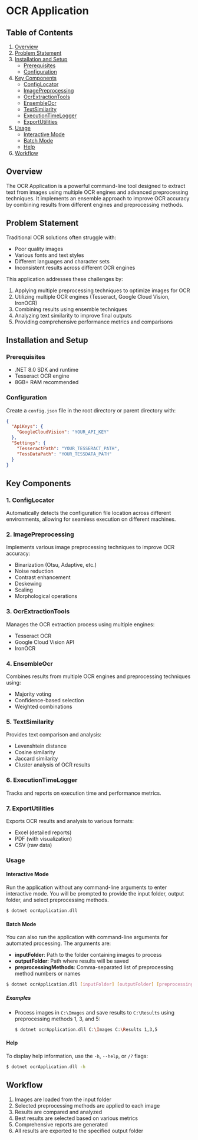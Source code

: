 # OCR Application

## Table of Contents
1. [Overview](#overview)
2. [Problem Statement](#problem-statement)
3. [Installation and Setup](#installation-and-setup)
   - [Prerequisites](#prerequisites)
   - [Configuration](#configuration)
4. [Key Components](#key-components)
   - [ConfigLocator](#configlocator)
   - [ImagePreprocessing](#imagepreprocessing)
   - [OcrExtractionTools](#ocrextractiontools)
   - [EnsembleOcr](#ensembleocr)
   - [TextSimilarity](#textsimilarity)
   - [ExecutionTimeLogger](#executiontimelogger)
   - [ExportUtilities](#exportutilities)
5. [Usage](#usage)
   - [Interactive Mode](#interactive-mode)
   - [Batch Mode](#batch-mode)
   - [Help](#help)
6. [Workflow](#workflow)

## Overview
The OCR Application is a powerful command-line tool designed to extract text from images using multiple OCR engines and advanced preprocessing techniques. It implements an ensemble approach to improve OCR accuracy by combining results from different engines and preprocessing methods.

## Problem Statement
Traditional OCR solutions often struggle with:
- Poor quality images
- Various fonts and text styles
- Different languages and character sets
- Inconsistent results across different OCR engines

This application addresses these challenges by:
1. Applying multiple preprocessing techniques to optimize images for OCR
2. Utilizing multiple OCR engines (Tesseract, Google Cloud Vision, IronOCR)
3. Combining results using ensemble techniques
4. Analyzing text similarity to improve final outputs
5. Providing comprehensive performance metrics and comparisons

## Installation and Setup

### Prerequisites
- .NET 8.0 SDK and runtime
- Tesseract OCR engine
- 8GB+ RAM recommended

### Configuration
Create a `config.json` file in the root directory or parent directory with:
```json
{
  "ApiKeys": {
    "GoogleCloudVision": "YOUR_API_KEY"
  },
  "Settings": {
    "TesseractPath": "YOUR_TESSERACT_PATH",
    "TessDataPath": "YOUR_TESSDATA_PATH"
  }
}
```

## Key Components

### 1. ConfigLocator
Automatically detects the configuration file location across different environments, allowing for seamless execution on different machines.

### 2. ImagePreprocessing
Implements various image preprocessing techniques to improve OCR accuracy:
- Binarization (Otsu, Adaptive, etc.)
- Noise reduction
- Contrast enhancement
- Deskewing
- Scaling
- Morphological operations

### 3. OcrExtractionTools
Manages the OCR extraction process using multiple engines:
- Tesseract OCR
- Google Cloud Vision API
- IronOCR

### 4. EnsembleOcr
Combines results from multiple OCR engines and preprocessing techniques using:
- Majority voting
- Confidence-based selection
- Weighted combinations

### 5. TextSimilarity
Provides text comparison and analysis:
- Levenshtein distance
- Cosine similarity
- Jaccard similarity
- Cluster analysis of OCR results

### 6. ExecutionTimeLogger
Tracks and reports on execution time and performance metrics.

### 7. ExportUtilities
Exports OCR results and analysis to various formats:
- Excel (detailed reports)
- PDF (with visualization)
- CSV (raw data)

### Usage

#### Interactive Mode
Run the application without any command-line arguments to enter interactive mode. You will be prompted to provide the input folder, output folder, and select preprocessing methods.

```bash
$ dotnet ocrApplication.dll
```

#### Batch Mode
You can also run the application with command-line arguments for automated processing. The arguments are:

- **inputFolder**: Path to the folder containing images to process
- **outputFolder**: Path where results will be saved
- **preprocessingMethods**: Comma-separated list of preprocessing method numbers or names

```bash
$ dotnet ocrApplication.dll [inputFolder] [outputFolder] [preprocessingMethods]
```

##### Examples

- Process images in `C:\Images` and save results to `C:\Results` using preprocessing methods 1, 3, and 5:

  ```bash
  $ dotnet ocrApplication.dll C:\Images C:\Results 1,3,5
  ```


#### Help
To display help information, use the `-h`, `--help`, or `/?` flags:

```bash
$ dotnet ocrApplication.dll -h
```

## Workflow
1. Images are loaded from the input folder
2. Selected preprocessing methods are applied to each image
3. Results are compared and analyzed
4. Best results are selected based on various metrics
5. Comprehensive reports are generated
6. All results are exported to the specified output folder

